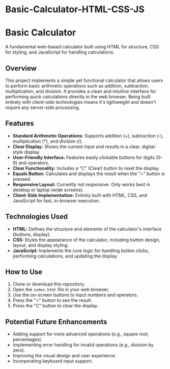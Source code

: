 # Basic-Calculator-HTML-CSS-JS

# Basic Calculator

A fundamental web-based calculator built using HTML for structure, CSS for styling, and JavaScript for handling calculations.

## Overview

This project implements a simple yet functional calculator that allows users to perform basic arithmetic operations such as addition, subtraction, multiplication, and division. It provides a clean and intuitive interface for performing quick calculations directly in the web browser. Being built entirely with client-side technologies means it's lightweight and doesn't require any server-side processing.

## Features

- **Standard Arithmetic Operations:** Supports addition (+), subtraction (-), multiplication (\*), and division (/).
- **Clear Display:** Shows the current input and results in a clear, digital-style display.
- **User-Friendly Interface:** Features easily clickable buttons for digits (0-9) and operators.
- **Clear Functionality:** Includes a "C" (Clear) button to reset the display.
- **Equals Button:** Calculates and displays the result when the "=" button is pressed.
- **Responsive Layout:** Currently not responsive. Only works best in desktop or laptop (wide screens).
- **Client-Side Implementation:** Entirely built with HTML, CSS, and JavaScript for fast, in-browser execution.

## Technologies Used

- **HTML:** Defines the structure and elements of the calculator's interface (buttons, display).
- **CSS:** Styles the appearance of the calculator, including button design, layout, and display styling.
- **JavaScript:** Implements the core logic for handling button clicks, performing calculations, and updating the display.

## How to Use

1. Clone or download this repository.
2. Open the `index.html` file in your web browser.
3. Use the on-screen buttons to input numbers and operators.
4. Press the "=" button to see the result.
5. Press the "C" button to clear the display.

## Potential Future Enhancements

- Adding support for more advanced operations (e.g., square root, percentages).
- Implementing error handling for invalid operations (e.g., division by zero).
- Improving the visual design and user experience.
- Incorporating keyboard input support.
